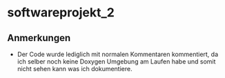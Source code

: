 # softwareprojekt_2

## Anmerkungen
- Der Code wurde lediglich mit normalen Kommentaren kommentiert, da ich selber noch keine Doxygen Umgebung am Laufen habe und somit nicht sehen kann was ich dokumentiere.